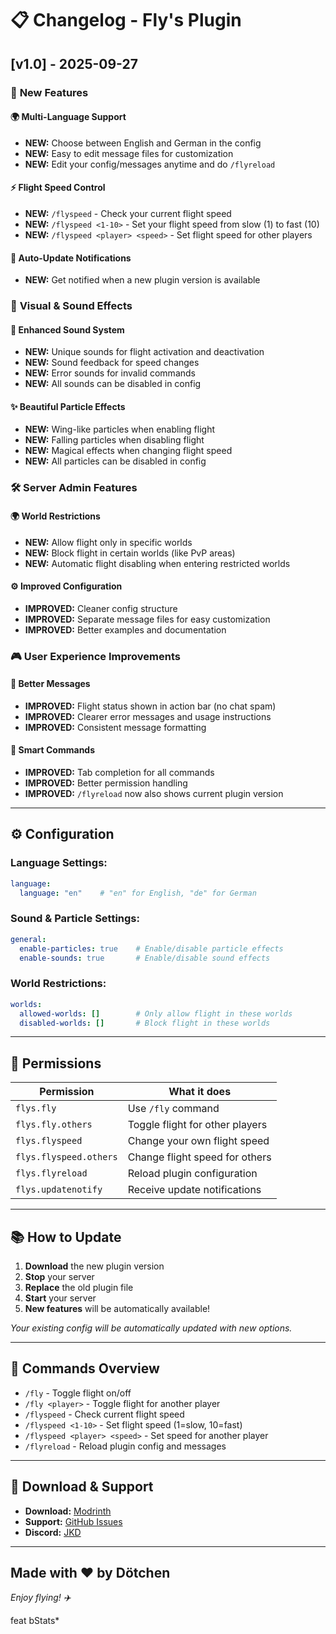 # 📋 Changelog - Fly's Plugin

## [v1.0] - 2025-09-27

### 🎉 **New Features**

#### 🌍 **Multi-Language Support**
- **NEW:** Choose between English and German in the config
- **NEW:** Easy to edit message files for customization
- **NEW:** Edit your config/messages anytime and do `/flyreload`

#### ⚡ **Flight Speed Control**
- **NEW:** `/flyspeed` - Check your current flight speed
- **NEW:** `/flyspeed <1-10>` - Set your flight speed from slow (1) to fast (10)
- **NEW:** `/flyspeed <player> <speed>` - Set flight speed for other players

#### 🔔 **Auto-Update Notifications**
- **NEW:** Get notified when a new plugin version is available

### 🎨 **Visual & Sound Effects**

#### 🎵 **Enhanced Sound System**
- **NEW:** Unique sounds for flight activation and deactivation
- **NEW:** Sound feedback for speed changes
- **NEW:** Error sounds for invalid commands
- **NEW:** All sounds can be disabled in config

#### ✨ **Beautiful Particle Effects**
- **NEW:** Wing-like particles when enabling flight
- **NEW:** Falling particles when disabling flight
- **NEW:** Magical effects when changing flight speed
- **NEW:** All particles can be disabled in config

### 🛠️ **Server Admin Features**

#### 🌍 **World Restrictions**
- **NEW:** Allow flight only in specific worlds
- **NEW:** Block flight in certain worlds (like PvP areas)
- **NEW:** Automatic flight disabling when entering restricted worlds

#### ⚙️ **Improved Configuration**
- **IMPROVED:** Cleaner config structure
- **IMPROVED:** Separate message files for easy customization
- **IMPROVED:** Better examples and documentation

### 🎮 **User Experience Improvements**

#### 💬 **Better Messages**
- **IMPROVED:** Flight status shown in action bar (no chat spam)
- **IMPROVED:** Clearer error messages and usage instructions
- **IMPROVED:** Consistent message formatting

#### 🎯 **Smart Commands**
- **IMPROVED:** Tab completion for all commands
- **IMPROVED:** Better permission handling
- **IMPROVED:** `/flyreload` now also shows current plugin version

---

## ⚙️ **Configuration**

### Language Settings:
```yaml
language:
  language: "en"    # "en" for English, "de" for German
```

### Sound & Particle Settings:
```yaml
general:
  enable-particles: true    # Enable/disable particle effects
  enable-sounds: true       # Enable/disable sound effects
```

### World Restrictions:
```yaml
worlds:
  allowed-worlds: []        # Only allow flight in these worlds
  disabled-worlds: []       # Block flight in these worlds
```

---

## 🔐 **Permissions**

| Permission | What it does |
|------------|-------------|
| `flys.fly` | Use `/fly` command |
| `flys.fly.others` | Toggle flight for other players |
| `flys.flyspeed` | Change your own flight speed |
| `flys.flyspeed.others` | Change flight speed for others |
| `flys.flyreload` | Reload plugin configuration |
| `flys.updatenotify` | Receive update notifications |

---

## 📚 **How to Update**

1. **Download** the new plugin version
2. **Stop** your server
3. **Replace** the old plugin file
4. **Start** your server
5. **New features** will be automatically available!

*Your existing config will be automatically updated with new options.*

---

## 🎯 **Commands Overview**

- `/fly` - Toggle flight on/off
- `/fly <player>` - Toggle flight for another player
- `/flyspeed` - Check current flight speed
- `/flyspeed <1-10>` - Set flight speed (1=slow, 10=fast)
- `/flyspeed <player> <speed>` - Set speed for another player
- `/flyreload` - Reload plugin config and messages

---

## 🔗 **Download & Support**

- **Download:** [Modrinth](https://modrinth.com/plugin/flys)
- **Support:** [GitHub Issues](https://github.com/Dotta4You/Flys/issues)
- **Discord:** [JKD](https://discord.gg/PfQTqhfjgA)

---

## **Made with ❤️ by Dötchen**

*Enjoy flying! ✈️*

feat bStats*